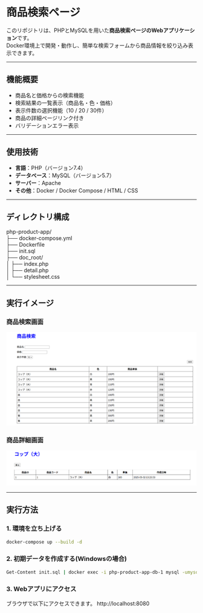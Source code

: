 # 商品検索ページ

このリポジトリは、PHPとMySQLを用いた**商品検索ページのWebアプリケーション**です。  
Docker環境上で開発・動作し、簡単な検索フォームから商品情報を絞り込み表示できます。

---

## 機能概要

- 商品名と価格からの検索機能
- 検索結果の一覧表示（商品名・色・価格）
- 表示件数の選択機能（10 / 20 / 30件）
- 商品の詳細ページリンク付き
- バリデーションエラー表示

---

## 使用技術

- **言語**：PHP（バージョン7.4）
- **データベース**：MySQL（バージョン5.7）
- **サーバー**：Apache
- **その他**：Docker / Docker Compose / HTML / CSS

---

## ディレクトリ構成

php-product-app/  
├── docker-compose.yml  
├── Dockerfile  
├── init.sql  
├── doc_root/  
│ ├── index.php  
│ ├── detail.php  
│ └── stylesheet.css  


---

## 実行イメージ

### 商品検索画面
![商品検索画面](index.png)

### 商品詳細画面
![商品詳細画面](detail.png)

---

## 実行方法

### 1. 環境を立ち上げる

```bash
docker-compose up --build -d
```
### 2. 初期データを作成する(Windowsの場合)

```bash
Get-Content init.sql | docker exec -i php-product-app-db-1 mysql -umysql -pmysql test
```

### 3. Webアプリにアクセス
ブラウザで以下にアクセスできます。
http://localhost:8080
